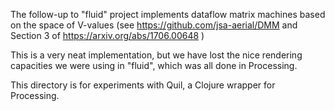 The follow-up to "fluid" project implements dataflow matrix machines
based on the space of V-values (see https://github.com/jsa-aerial/DMM
and Section 3 of https://arxiv.org/abs/1706.00648 )

This is a very neat implementation, but we have lost the nice
rendering capacities we were using in "fluid", which was all
done in Processing.

This directory is for experiments with Quil, a Clojure wrapper
for Processing.
